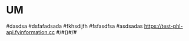 # UM
#dasdsa
#dsfafadsada
#fkhsdijfh
#fsfasdfsa
#asdsadas
https://test-phl-api.fyinformation.cc
#/#()#/#
